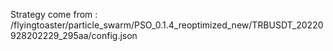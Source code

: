 Strategy come from : /flyingtoaster/particle_swarm/PSO_0.1.4_reoptimized_new/TRBUSDT_20220928202229_295aa/config.json